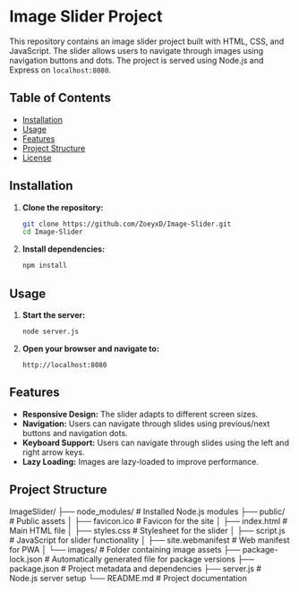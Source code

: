 # Image Slider Project

This repository contains an image slider project built with HTML, CSS, and JavaScript. The slider allows users to navigate through images using navigation buttons and dots. The project is served using Node.js and Express on `localhost:8080`.

## Table of Contents

- [Installation](#installation)
- [Usage](#usage)
- [Features](#features)
- [Project Structure](#project-structure)
- [License](#license)

## Installation

1. **Clone the repository:**
    ```sh
    git clone https://github.com/ZoeyxD/Image-Slider.git
    cd Image-Slider
    ```

2. **Install dependencies:**
    ```sh
    npm install
    ```

## Usage

1. **Start the server:**
    ```sh
    node server.js
    ```

2. **Open your browser and navigate to:**
    ```
    http://localhost:8080
    ```

## Features

- **Responsive Design:** The slider adapts to different screen sizes.
- **Navigation:** Users can navigate through slides using previous/next buttons and navigation dots.
- **Keyboard Support:** Users can navigate through slides using the left and right arrow keys.
- **Lazy Loading:** Images are lazy-loaded to improve performance.

## Project Structure

ImageSlider/
├── node_modules/ # Installed Node.js modules
├── public/ # Public assets
│ ├── favicon.ico # Favicon for the site
│ ├── index.html # Main HTML file
│ ├── styles.css # Stylesheet for the slider
│ ├── script.js # JavaScript for slider functionality
│ ├── site.webmanifest # Web manifest for PWA
│ └── images/ # Folder containing image assets
├── package-lock.json # Automatically generated file for package versions
├── package.json # Project metadata and dependencies
├── server.js # Node.js server setup
└── README.md # Project documentation
